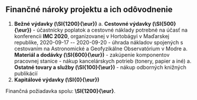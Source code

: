 ## Finančné nároky projektu a ich odôvodnenie

1. **Bežné výdavky (\SI{1200}{\eur})**
    a. **Cestovné výdavky (\SI{500}{\eur})**
        - účastnícky poplatok a cestovné náklady potrebné na účasť na konferencii
            **IMC 2020**, organizovanej v Hortobágyi v Maďarskej republike, 2020-09-17 -- 2020-09-20
        - úhrada nákladov spojených s cestovaním na Astronomické a Geofyzikálne Observatórium v Modre
    a. **Materiál a dodávky (\SI{600}{\eur})**
        - zakúpenie komponentov pracovnej stanice
        - nákup kancelárskych potrieb (tonery, papier a iné)
    a. **Ostatné tovary a služby (\SI{100}{\eur})**
        - nákup odborných knižných publikácií
1. **Kapitálové výdavky (\SI{0}{\eur})**

Finančná požiadavka spolu: **\SI{1200}{\eur}**.
